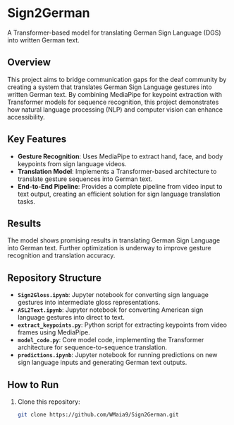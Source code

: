 # Sign2German  
A Transformer-based model for translating German Sign Language (DGS) into written German text.

## Overview
This project aims to bridge communication gaps for the deaf community by creating a system that translates German Sign Language gestures into written German text. By combining MediaPipe for keypoint extraction with Transformer models for sequence recognition, this project demonstrates how natural language processing (NLP) and computer vision can enhance accessibility.

## Key Features
- **Gesture Recognition**: Uses MediaPipe to extract hand, face, and body keypoints from sign language videos.
- **Translation Model**: Implements a Transformer-based architecture to translate gesture sequences into German text.
- **End-to-End Pipeline**: Provides a complete pipeline from video input to text output, creating an efficient solution for sign language translation tasks.

## Results
The model shows promising results in translating German Sign Language into German text. Further optimization is underway to improve gesture recognition and translation accuracy.
## Repository Structure
- **`Sign2Gloss.ipynb`**: Jupyter notebook for converting sign language gestures into intermediate gloss representations.
- **`ASL2Text.ipynb`**: Jupyter notebook for converting American sign language gestures into direct to text.
- **`extract_keypoints.py`**: Python script for extracting keypoints from video frames using MediaPipe.
- **`model_code.py`**: Core model code, implementing the Transformer architecture for sequence-to-sequence translation.
- **`predictions.ipynb`**: Jupyter notebook for running predictions on new sign language inputs and generating German text outputs.

## How to Run
1. Clone this repository:
   ```bash
   git clone https://github.com/WMaia9/Sign2German.git
